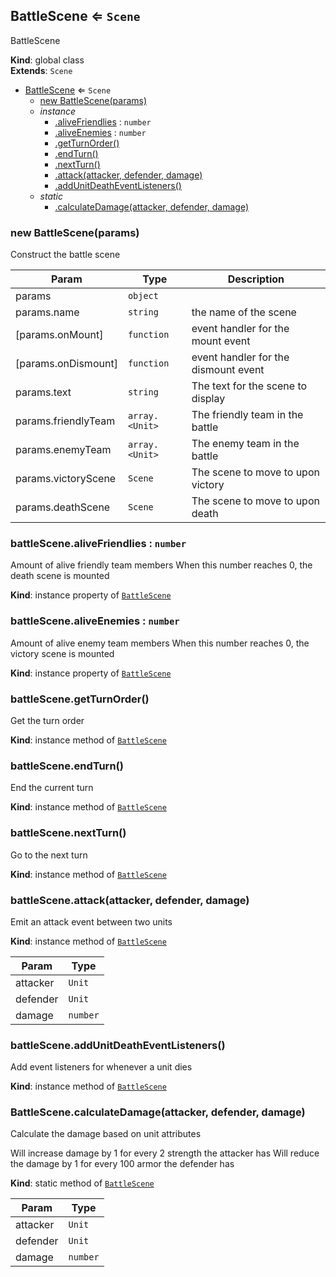 <a name="BattleScene"></a>

## BattleScene ⇐ <code>Scene</code>
BattleScene

**Kind**: global class  
**Extends**: <code>Scene</code>  

* [BattleScene](#BattleScene) ⇐ <code>Scene</code>
    * [new BattleScene(params)](#new_BattleScene_new)
    * _instance_
        * [.aliveFriendlies](#BattleScene+aliveFriendlies) : <code>number</code>
        * [.aliveEnemies](#BattleScene+aliveEnemies) : <code>number</code>
        * [.getTurnOrder()](#BattleScene+getTurnOrder)
        * [.endTurn()](#BattleScene+endTurn)
        * [.nextTurn()](#BattleScene+nextTurn)
        * [.attack(attacker, defender, damage)](#BattleScene+attack)
        * [.addUnitDeathEventListeners()](#BattleScene+addUnitDeathEventListeners)
    * _static_
        * [.calculateDamage(attacker, defender, damage)](#BattleScene.calculateDamage)

<a name="new_BattleScene_new"></a>

### new BattleScene(params)
Construct the battle scene


| Param | Type | Description |
| --- | --- | --- |
| params | <code>object</code> |  |
| params.name | <code>string</code> | the name of the scene |
| [params.onMount] | <code>function</code> | event handler for the mount event |
| [params.onDismount] | <code>function</code> | event handler for the dismount event |
| params.text | <code>string</code> | The text for the scene to display |
| params.friendlyTeam | <code>array.&lt;Unit&gt;</code> | The friendly team in the battle |
| params.enemyTeam | <code>array.&lt;Unit&gt;</code> | The enemy team in the battle |
| params.victoryScene | <code>Scene</code> | The scene to move to upon victory |
| params.deathScene | <code>Scene</code> | The scene to move to upon death |

<a name="BattleScene+aliveFriendlies"></a>

### battleScene.aliveFriendlies : <code>number</code>
Amount of alive friendly team members
When this number reaches 0, the death scene is mounted

**Kind**: instance property of [<code>BattleScene</code>](#BattleScene)  
<a name="BattleScene+aliveEnemies"></a>

### battleScene.aliveEnemies : <code>number</code>
Amount of alive enemy team members
When this number reaches 0, the victory scene is mounted

**Kind**: instance property of [<code>BattleScene</code>](#BattleScene)  
<a name="BattleScene+getTurnOrder"></a>

### battleScene.getTurnOrder()
Get the turn order

**Kind**: instance method of [<code>BattleScene</code>](#BattleScene)  
<a name="BattleScene+endTurn"></a>

### battleScene.endTurn()
End the current turn

**Kind**: instance method of [<code>BattleScene</code>](#BattleScene)  
<a name="BattleScene+nextTurn"></a>

### battleScene.nextTurn()
Go to the next turn

**Kind**: instance method of [<code>BattleScene</code>](#BattleScene)  
<a name="BattleScene+attack"></a>

### battleScene.attack(attacker, defender, damage)
Emit an attack event between two units

**Kind**: instance method of [<code>BattleScene</code>](#BattleScene)  

| Param | Type |
| --- | --- |
| attacker | <code>Unit</code> | 
| defender | <code>Unit</code> | 
| damage | <code>number</code> | 

<a name="BattleScene+addUnitDeathEventListeners"></a>

### battleScene.addUnitDeathEventListeners()
Add event listeners for whenever a unit dies

**Kind**: instance method of [<code>BattleScene</code>](#BattleScene)  
<a name="BattleScene.calculateDamage"></a>

### BattleScene.calculateDamage(attacker, defender, damage)
Calculate the damage based on unit attributes

Will increase damage by 1 for every 2 strength the attacker has
Will reduce the damage by 1 for every 100 armor the defender has

**Kind**: static method of [<code>BattleScene</code>](#BattleScene)  

| Param | Type |
| --- | --- |
| attacker | <code>Unit</code> | 
| defender | <code>Unit</code> | 
| damage | <code>number</code> | 

